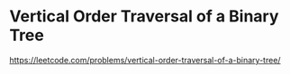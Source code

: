 # Vertical Order Traversal of a Binary Tree

https://leetcode.com/problems/vertical-order-traversal-of-a-binary-tree/